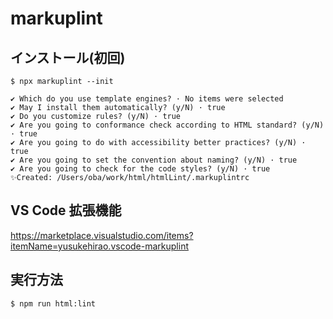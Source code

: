 # markuplint
## インストール(初回)
```
$ npx markuplint --init

✔ Which do you use template engines? · No items were selected
✔ May I install them automatically? (y/N) · true
✔ Do you customize rules? (y/N) · true
✔ Are you going to conformance check according to HTML standard? (y/N) · true
✔ Are you going to do with accessibility better practices? (y/N) · true
✔ Are you going to set the convention about naming? (y/N) · true
✔ Are you going to check for the code styles? (y/N) · true
✨Created: /Users/oba/work/html/htmlLint/.markuplintrc
```

## VS Code 拡張機能
https://marketplace.visualstudio.com/items?itemName=yusukehirao.vscode-markuplint

## 実行方法
```
$ npm run html:lint
```
